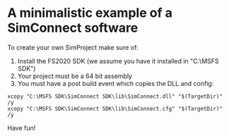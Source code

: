 # A minimalistic example of a SimConnect software

To create your own SimProject make sure of:

1. Install the FS2020 SDK (we assume you have it installed in "C:\MSFS SDK")
2. Your project must be a 64 bit assembly
3. You must have a post build event which copies the DLL and config:
```
xcopy "C:\MSFS SDK\SimConnect SDK\lib\SimConnect.dll" "$(TargetDir)" /y
xcopy "C:\MSFS SDK\SimConnect SDK\lib\SimConnect.cfg" "$(TargetDir)" /y
```

Have fun!
